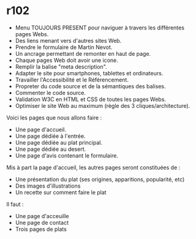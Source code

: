 # r102
- Menu TOUJOURS PRESENT pour naviguer à travers les différentes pages Webs.
- Des liens menant vers d'autres sites Web.
- Prendre le formulaire de Martin Nevot.
- Un ancrage permettant de remonter en haut de page.
- Chaque pages Web doit avoir une icone.
- Remplir la balise "meta description".
- Adapter le site pour smartphones, tablettes et ordinateurs.
- Travailler l'Accessibilité et le Référencement.
- Propreter du code source et de la sémantiques des balises.
- Commenter le code source.
- Validation W3C en HTML et CSS de toutes les pages Webs.
- Optimiser le site Web au maximum (règle des 3 cliques/architecture).

Voici les pages que nous allons faire : 
- Une page d'accueil.
- Une page dédiée à l'entrée.
- Une page dédiée au plat principal.
- Une page dédiée au desert.
- Une page d'avis contenant le formulaire.

Mis à part la page d'accueil, les autres pages seront constituées de : 
- Une présentation du plat (ses origines, apparitions, popularité, etc)
- Des images d'illustrations
- Un recette sur comment faire le plat 

Il faut :
- Une page d'acceuille
- Une page de contact
- Trois pages de plats
